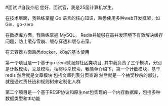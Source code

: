 #面试 #自我介绍
您好，面试官，我是25届计算机学生。

在技术层面，我熟练掌握 Go 语言的核心知识，熟悉使用多种web开发框架，如 Gin、go-zero 

在数据库方面，我熟练掌握 MySQL， Redis并能够在高并发环境下有效解决缓存问题，防止缓存雪崩、缓存穿透和缓存击穿。

在云容器方面熟悉docker，k8s的基本使用

第一个项目是一个基于go-zero微服务社区类项目, 其中我负责了三个模块，分别是计数模块，文章模块，抽奖秒杀模块，我简单介绍下，第一个计数模块，基于redis 然后就是文章模块 包括文章列表分页查询 然后就是一个抽奖秒杀的部分，就是通过责任链和规则树来定制化人群

第二个项目是一个基于RESP协议和原生net包实现的一个内存数据库，包括多种数据类型和ttl功能